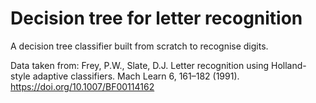 # Decision tree for letter recognition

[](images/visualisation.png)

A decision tree classifier built from scratch to recognise digits. 

Data taken from: Frey, P.W., Slate, D.J. Letter recognition using Holland-style adaptive classifiers. Mach Learn 6, 161–182 (1991). https://doi.org/10.1007/BF00114162
